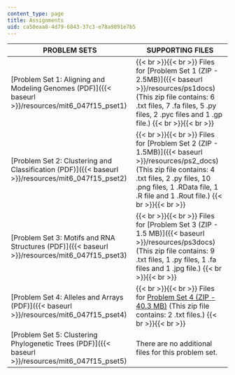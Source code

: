 ```yaml
---
content_type: page
title: Assignments
uid: ca50eaa8-4d79-6843-37c3-e78a9891e7b5
---
```


| PROBLEM SETS | SUPPORTING FILES |
| --- | --- |
| [Problem Set 1: Aligning and Modeling Genomes (PDF)]({{< baseurl >}}/resources/mit6_047f15_pset1) |  {{< br >}}{{< br >}} Files for [Problem Set 1 (ZIP - 2.5MB)]({{< baseurl >}}/resources/ps1docs) (This zip file contains: 6 .txt files, 7 .fa files, 5 .py files, 2 .pyc files and 1 .gp file.) {{< br >}}{{< br >}}  |
| [Problem Set 2: Clustering and Classification (PDF)]({{< baseurl >}}/resources/mit6_047f15_pset2) |  {{< br >}}{{< br >}} Files for [Problem Set 2 (ZIP - 1.5MB)]({{< baseurl >}}/resources/ps2_docs) (This zip file contains: 4 .txt files, 2 .py files, 10 .png files, 1 .RData file, 1 .R file and 1 .Rout file.) {{< br >}}{{< br >}}  |
| [Problem Set 3: Motifs and RNA Structures (PDF)]({{< baseurl >}}/resources/mit6_047f15_pset3) |  {{< br >}}{{< br >}} Files for [Problem Set 3 (ZIP - 1.5 MB)]({{< baseurl >}}/resources/ps3docs) (This zip file contains: 9 .txt files, 1 .py files, 1 .fa files and 1 .jpg file.) {{< br >}}{{< br >}}  |
| [Problem Set 4: Alleles and Arrays (PDF)]({{< baseurl >}}/resources/mit6_047f15_pset4) |  {{< br >}}{{< br >}} Files for [Problem Set 4 (ZIP - 40.3 MB)](/ans7870/6/6.047/f15/ps4docs.zip) (This zip file contains: 2 .txt files.) {{< br >}}{{< br >}}  |
| [Problem Set 5: Clustering Phylogenetic Trees (PDF)]({{< baseurl >}}/resources/mit6_047f15_pset5) | There are no additional files for this problem set.